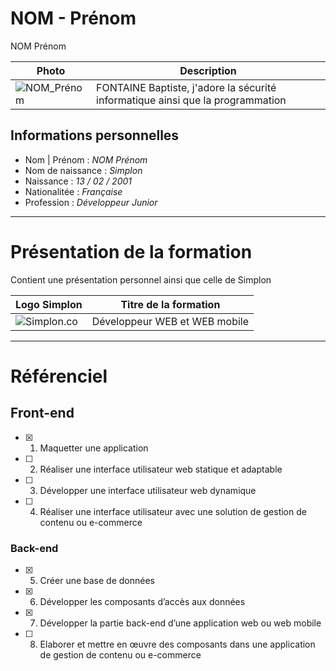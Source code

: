 # NOM - Prénom
NOM Prénom

| Photo | Description |
| ------------- | ------------- |
| ![NOM_Prénom](https://www.tombreton.com/wp-content/uploads/2015/05/pixabay.com_banque-dimages-gratuites_tombreton.jpg) | FONTAINE Baptiste, j'adore la sécurité informatique ainsi que la programmation  |

## Informations personnelles

* Nom | Prénom : <em> NOM Prénom </em>
* Nom de naissance : <em> Simplon </em>
* Naissance : <em> 13 / 02 / 2001 </em>
* Nationalitée : <em> Française </em>
* Profession : <em> Développeur Junior </em>

----------------------------------

# Présentation de la formation
Contient une présentation personnel ainsi que celle de Simplon

| Logo Simplon | Titre de la formation |
| ------------- | ------------- |
| ![Simplon.co](https://media.discordapp.net/attachments/855008953351143424/856462789183012874/68747470733a2f2f7a7570696d616765732e6e65742f75702f32302f32372f76646b762e706e67.png) | Développeur WEB et WEB mobile  |

----------------------------------
# Référenciel

## Front-end

- [x] 1. Maquetter une application
- [ ] 2. Réaliser une interface utilisateur web statique et adaptable     
- [ ] 3. Développer une interface utilisateur web dynamique 
- [ ] 4. Réaliser une interface utilisateur avec une solution de gestion de contenu ou e-commerce    

### Back-end

- [x] 5. Créer une base de données      
- [x] 6. Développer les composants d’accès aux données    
- [x] 7. Développer la partie back-end d’une application web ou web mobile    
- [ ] 8. Elaborer et mettre en œuvre des composants dans une application de gestion de contenu ou e-commerce 
